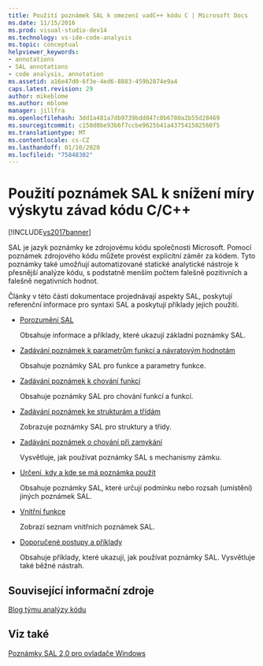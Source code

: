 ```yaml
---
title: Použití poznámek SAL k omezení vadC++ kódu C | Microsoft Docs
ms.date: 11/15/2016
ms.prod: visual-studio-dev14
ms.technology: vs-ide-code-analysis
ms.topic: conceptual
helpviewer_keywords:
- annotations
- SAL annotations
- code analysis, annotation
ms.assetid: a16e47d0-6f3e-4ed6-8883-459b2874e9a4
caps.latest.revision: 29
author: mikeblome
ms.author: mblome
manager: jillfra
ms.openlocfilehash: 3dd1a481a7db9739bdd847c0b6780a2b55d28469
ms.sourcegitcommit: c150d0be93b6f7ccbe9625b41a437541502560f5
ms.translationtype: MT
ms.contentlocale: cs-CZ
ms.lasthandoff: 01/10/2020
ms.locfileid: "75848302"
---
```

# <a name="using-sal-annotations-to-reduce-cc-code-defects"></a>Použití poznámek SAL k snížení míry výskytu závad kódu C/C++
[!INCLUDE[vs2017banner](../includes/vs2017banner.md)]

SAL je jazyk poznámky ke zdrojovému kódu společnosti Microsoft. Pomocí poznámek zdrojového kódu můžete provést explicitní záměr za kódem. Tyto poznámky také umožňují automatizované statické analytické nástroje k přesnější analýze kódu, s podstatně menším počtem falešně pozitivních a falešně negativních hodnot.  
  
 Články v této části dokumentace projednávají aspekty SAL, poskytují referenční informace pro syntaxi SAL a poskytují příklady jejich použití.  
  
- [Porozumění SAL](../code-quality/understanding-sal.md)  
  
     Obsahuje informace a příklady, které ukazují základní poznámky SAL.  
  
- [Zadávání poznámek k parametrům funkcí a návratovým hodnotám](../code-quality/annotating-function-parameters-and-return-values.md)  
  
     Obsahuje poznámky SAL pro funkce a parametry funkce.  
  
- [Zadávání poznámek k chování funkcí](../code-quality/annotating-function-behavior.md)  
  
     Obsahuje poznámky SAL pro chování funkcí a funkcí.  
  
- [Zadávání poznámek ke strukturám a třídám](../code-quality/annotating-structs-and-classes.md)  
  
     Zobrazuje poznámky SAL pro struktury a třídy.  
  
- [Zadávání poznámek o chování při zamykání](../code-quality/annotating-locking-behavior.md)  
  
     Vysvětluje, jak používat poznámky SAL s mechanismy zámku.  
  
- [Určení, kdy a kde se má poznámka použít](../code-quality/specifying-when-and-where-an-annotation-applies.md)  
  
     Obsahuje poznámky SAL, které určují podmínku nebo rozsah (umístění) jiných poznámek SAL.  
  
- [Vnitřní funkce](../code-quality/intrinsic-functions.md)  
  
     Zobrazí seznam vnitřních poznámek SAL.  
  
- [Doporučené postupy a příklady](../code-quality/best-practices-and-examples-sal.md)  
  
     Obsahuje příklady, které ukazují, jak používat poznámky SAL. Vysvětluje také běžné nástrah.  
  
## <a name="related-resources"></a>Související informační zdroje  
 [Blog týmu analýzy kódu](https://blogs.msdn.com/b/codeanalysis/)  
  
## <a name="see-also"></a>Viz také  
 [Poznámky SAL 2,0 pro ovladače Windows](https://msdn.microsoft.com/library/windows/hardware/hh454237.aspx)
